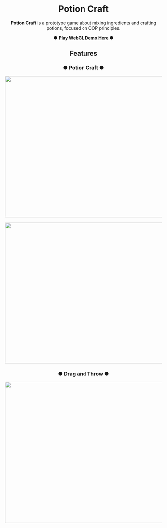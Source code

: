 <div align="center">

# Potion Craft

**Potion Craft** is a prototype game about mixing ingredients and crafting potions, focused on OOP principles.

● <a href= https://taskarafurkan.github.io/Potion-Craft/> <b>Play WebGL Demo Here </b> </a> ● <br>

## Features

### **● Potion Craft ●**
<img src="https://user-images.githubusercontent.com/79703814/211546374-680d1da2-d13d-4c8f-b1ec-f0bbcd0fec01.gif" width="810" height="452"/>
<br><br>
<img src="https://user-images.githubusercontent.com/79703814/211546653-43334b27-d73a-4aac-9431-d3debedf5811.gif" width="810" height="452"/>


### **● Drag and Throw ●**
<img src="https://user-images.githubusercontent.com/79703814/211547077-118dc92a-0b72-4bdd-8e1d-723747a96234.gif" width="810" height="452"/>

</div>
